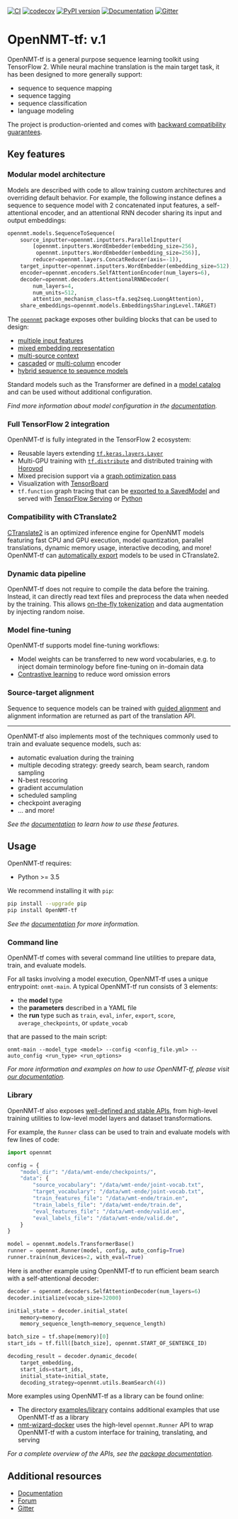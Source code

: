 [![CI](https://github.com/OpenNMT/OpenNMT-tf/workflows/CI/badge.svg)](https://github.com/OpenNMT/OpenNMT-tf/actions?query=workflow%3ACI) [![codecov](https://codecov.io/gh/OpenNMT/OpenNMT-tf/branch/master/graph/badge.svg)](https://codecov.io/gh/OpenNMT/OpenNMT-tf) [![PyPI version](https://badge.fury.io/py/OpenNMT-tf.svg)](https://badge.fury.io/py/OpenNMT-tf) [![Documentation](https://img.shields.io/badge/docs-latest-blue.svg)](https://opennmt.net/OpenNMT-tf/) [![Gitter](https://badges.gitter.im/OpenNMT/OpenNMT-tf.svg)](https://gitter.im/OpenNMT/OpenNMT-tf?utm_source=badge&utm_medium=badge&utm_campaign=pr-badge)

# OpenNMT-tf: v.1

OpenNMT-tf is a general purpose sequence learning toolkit using TensorFlow 2. While neural machine translation is the main target task, it has been designed to more generally support:

* sequence to sequence mapping
* sequence tagging
* sequence classification
* language modeling

The project is production-oriented and comes with [backward compatibility guarantees](https://github.com/OpenNMT/OpenNMT-tf/blob/master/CHANGELOG.md).

## Key features

### Modular model architecture

Models are described with code to allow training custom architectures and overriding default behavior. For example, the following instance defines a sequence to sequence model with 2 concatenated input features, a self-attentional encoder, and an attentional RNN decoder sharing its input and output embeddings:

```python
opennmt.models.SequenceToSequence(
    source_inputter=opennmt.inputters.ParallelInputter(
        [opennmt.inputters.WordEmbedder(embedding_size=256),
         opennmt.inputters.WordEmbedder(embedding_size=256)],
        reducer=opennmt.layers.ConcatReducer(axis=-1)),
    target_inputter=opennmt.inputters.WordEmbedder(embedding_size=512),
    encoder=opennmt.encoders.SelfAttentionEncoder(num_layers=6),
    decoder=opennmt.decoders.AttentionalRNNDecoder(
        num_layers=4,
        num_units=512,
        attention_mechanism_class=tfa.seq2seq.LuongAttention),
    share_embeddings=opennmt.models.EmbeddingsSharingLevel.TARGET)
```

The [`opennmt`](https://opennmt.net/OpenNMT-tf/package/opennmt.html) package exposes other building blocks that can be used to design:

* [multiple input features](https://opennmt.net/OpenNMT-tf/package/opennmt.inputters.ParallelInputter.html)
* [mixed embedding representation](https://opennmt.net/OpenNMT-tf/package/opennmt.inputters.MixedInputter.html)
* [multi-source context](https://opennmt.net/OpenNMT-tf/package/opennmt.inputters.ParallelInputter.html)
* [cascaded](https://opennmt.net/OpenNMT-tf/package/opennmt.encoders.SequentialEncoder.html) or [multi-column](https://opennmt.net/OpenNMT-tf/package/opennmt.encoders.ParallelEncoder.html) encoder
* [hybrid sequence to sequence models](https://opennmt.net/OpenNMT-tf/package/opennmt.models.SequenceToSequence.html)

Standard models such as the Transformer are defined in a [model catalog](https://github.com/OpenNMT/OpenNMT-tf/blob/master/opennmt/models/catalog.py) and can be used without additional configuration.

*Find more information about model configuration in the [documentation](https://opennmt.net/OpenNMT-tf/model.html).*

### Full TensorFlow 2 integration

OpenNMT-tf is fully integrated in the TensorFlow 2 ecosystem:

* Reusable layers extending [`tf.keras.layers.Layer`](https://www.tensorflow.org/api_docs/python/tf/keras/layers/Layer)
* Multi-GPU training with [`tf.distribute`](https://www.tensorflow.org/api_docs/python/tf/distribute) and distributed training with [Horovod](https://github.com/horovod/horovod)
* Mixed precision support via a [graph optimization pass](https://www.tensorflow.org/api_docs/python/tf/train/experimental/enable_mixed_precision_graph_rewrite)
* Visualization with [TensorBoard](https://www.tensorflow.org/tensorboard)
* `tf.function` graph tracing that can be [exported to a SavedModel](https://opennmt.net/OpenNMT-tf/serving.html) and served with [TensorFlow Serving](https://github.com/OpenNMT/OpenNMT-tf/tree/master/examples/serving/tensorflow_serving) or [Python](https://github.com/OpenNMT/OpenNMT-tf/tree/master/examples/serving/python)

### Compatibility with CTranslate2

[CTranslate2](https://github.com/OpenNMT/CTranslate2) is an optimized inference engine for OpenNMT models featuring fast CPU and GPU execution, model quantization, parallel translations, dynamic memory usage, interactive decoding, and more! OpenNMT-tf can [automatically export](https://opennmt.net/OpenNMT-tf/serving.html#ctranslate2) models to be used in CTranslate2.

### Dynamic data pipeline

OpenNMT-tf does not require to compile the data before the training. Instead, it can directly read text files and preprocess the data when needed by the training. This allows [on-the-fly tokenization](https://opennmt.net/OpenNMT-tf/tokenization.html) and data augmentation by injecting random noise.

### Model fine-tuning

OpenNMT-tf supports model fine-tuning workflows:

* Model weights can be transferred to new word vocabularies, e.g. to inject domain terminology before fine-tuning on in-domain data
* [Contrastive learning](https://ai.google/research/pubs/pub48253/) to reduce word omission errors

### Source-target alignment

Sequence to sequence models can be trained with [guided alignment](https://arxiv.org/abs/1607.01628) and alignment information are returned as part of the translation API.

---

OpenNMT-tf also implements most of the techniques commonly used to train and evaluate sequence models, such as:

* automatic evaluation during the training
* multiple decoding strategy: greedy search, beam search, random sampling
* N-best rescoring
* gradient accumulation
* scheduled sampling
* checkpoint averaging
* ... and more!

*See the [documentation](https://opennmt.net/OpenNMT-tf/) to learn how to use these features.*

## Usage

OpenNMT-tf requires:

* Python >= 3.5

We recommend installing it with `pip`:

```bash
pip install --upgrade pip
pip install OpenNMT-tf
```

*See the [documentation](https://opennmt.net/OpenNMT-tf/installation.html) for more information.*

### Command line

OpenNMT-tf comes with several command line utilities to prepare data, train, and evaluate models.

For all tasks involving a model execution, OpenNMT-tf uses a unique entrypoint: `onmt-main`. A typical OpenNMT-tf run consists of 3 elements:

* the **model** type
* the **parameters** described in a YAML file
* the **run** type such as `train`, `eval`, `infer`, `export`, `score`, `average_checkpoints`, or `update_vocab`

that are passed to the main script:

```
onmt-main --model_type <model> --config <config_file.yml> --auto_config <run_type> <run_options>
```

*For more information and examples on how to use OpenNMT-tf, please visit [our documentation](https://opennmt.net/OpenNMT-tf).*

### Library

OpenNMT-tf also exposes [well-defined and stable APIs](https://opennmt.net/OpenNMT-tf/package/opennmt.html), from high-level training utilities to low-level model layers and dataset transformations.

For example, the `Runner` class can be used to train and evaluate models with few lines of code:

```python
import opennmt

config = {
    "model_dir": "/data/wmt-ende/checkpoints/",
    "data": {
        "source_vocabulary": "/data/wmt-ende/joint-vocab.txt",
        "target_vocabulary": "/data/wmt-ende/joint-vocab.txt",
        "train_features_file": "/data/wmt-ende/train.en",
        "train_labels_file": "/data/wmt-ende/train.de",
        "eval_features_file": "/data/wmt-ende/valid.en",
        "eval_labels_file": "/data/wmt-ende/valid.de",
    }
}

model = opennmt.models.TransformerBase()
runner = opennmt.Runner(model, config, auto_config=True)
runner.train(num_devices=2, with_eval=True)
```

Here is another example using OpenNMT-tf to run efficient beam search with a self-attentional decoder:

```python
decoder = opennmt.decoders.SelfAttentionDecoder(num_layers=6)
decoder.initialize(vocab_size=32000)

initial_state = decoder.initial_state(
    memory=memory,
    memory_sequence_length=memory_sequence_length)

batch_size = tf.shape(memory)[0]
start_ids = tf.fill([batch_size], opennmt.START_OF_SENTENCE_ID)

decoding_result = decoder.dynamic_decode(
    target_embedding,
    start_ids=start_ids,
    initial_state=initial_state,
    decoding_strategy=opennmt.utils.BeamSearch(4))
```

More examples using OpenNMT-tf as a library can be found online:

* The directory [examples/library](https://github.com/OpenNMT/OpenNMT-tf/tree/master/examples/library) contains additional examples that use OpenNMT-tf as a library
* [nmt-wizard-docker](https://github.com/OpenNMT/nmt-wizard-docker) uses the high-level `opennmt.Runner` API to wrap OpenNMT-tf with a custom interface for training, translating, and serving

*For a complete overview of the APIs, see the [package documentation](https://opennmt.net/OpenNMT-tf/package/opennmt.html).*

## Additional resources

* [Documentation](https://opennmt.net/OpenNMT-tf)
* [Forum](https://forum.opennmt.net)
* [Gitter](https://gitter.im/OpenNMT/OpenNMT-tf)
